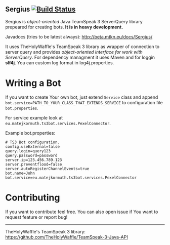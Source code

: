 Sergius [![Build Status](https://travis-ci.org/dobrakmato/Sergius.svg)](https://travis-ci.org/dobrakmato/Sergius)
-----------
Sergius is *object-oriented* Java TeamSpeak 3 ServerQuery library prepeared for creating bots. **It is in heavy development.**

Javadocs (tries to be latest always): <http://beta.mtkn.eu/docs/Sergius/>

It uses TheHolyWaffle's TeamSpeak 3 library as wrapper of connection to server query and provides *object-oriented interface for work with ServerQuery*. For dependency managment it uses Maven and for loggin **slf4j**. You can custom log format in log4j.properties.

# Writing a Bot
If you want to create Your own bot, just extend `Service` class and append `bot.service=PATH_TO_YOUR_CLASS_THAT_EXTENDS_SERVICE` to configuration file `bot.properties`.

For service example look at `eu.matejkormuth.ts3bot.services.PexelConnector`.

Example bot.properties:

``` properties 
# TS3 Bot configuration.
config.useExternal=false
query.login=query123
query.password=password
server.ip=123.456.789.123
server.preventflood=false
server.autoRegisterChannelEvents=true
bot.name=John
bot.service=eu.matejkormuth.ts3bot.services.PexelConnector
```

# Contributing

If you want to contribute feel free. You can also open issue if You want to request feature or report bug!

-------------

TheHolyWaffle's TeamSpeak 3 library: <https://github.com/TheHolyWaffle/TeamSpeak-3-Java-API>